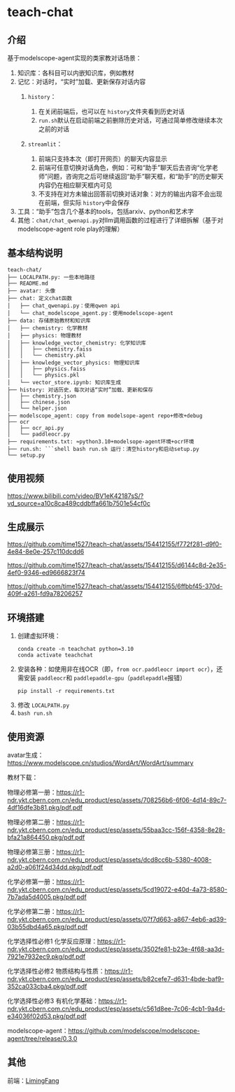 # teach-chat

## 介绍

基于modelscope-agent实现的类家教对话场景：

1. 知识库：各科目可以内嵌知识库，例如教材
2. 记忆：对话时，“实时”加载、更新保存对话内容
   1. `history`：

      1. 在关闭前端后，也可以在 `history`文件夹看到历史对话
      2. `run.sh`默认在启动前端之前删除历史对话，可通过简单修改继续本次之前的对话
   2. `streamlit`：

      1. 前端只支持本次（即打开网页）的聊天内容显示
      2. 前端可任意切换对话角色，例如：可和“助手”聊天后去咨询“化学老师”问题，咨询完之后可继续返回“助手”聊天框，和“助手”的历史聊天内容仍在相应聊天框内可见
      3. 不支持在对方未输出回答前切换对话对象：对方的输出内容不会出现在前端，但实际 `history`中会保存
3. 工具：“助手”包含几个基本的tools，包括arxiv、python和艺术字
4. 其他：`chat/chat_qwenapi.py`对llm调用函数的过程进行了详细拆解（基于对modelscope-agent role play的理解）

## 基本结构说明

```
teach-chat/
├── LOCALPATH.py: 一些本地路径
├── README.md
├── avatar: 头像
├── chat: 定义chat函数
│   ├── chat_qwenapi.py：使用qwen api
│   └── chat_modelscope_agent.py：使用modelscope-agent
├── data: 存储原始教材和知识库
│   ├── chemistry: 化学教材
│   ├── physics: 物理教材
│   ├── knowledge_vector_chemistry: 化学知识库
│   │   ├── chemistry.faiss
│   │   └── chemistry.pkl
│   ├── knowledge_vector_physics: 物理知识库
│   │   ├── physics.faiss
│   │   └── physics.pkl
│   └── vector_store.ipynb: 知识库生成
├── history: 对话历史，每次对话“实时”加载、更新和保存
│   ├── chemistry.json
│   ├── chinese.json
│   └── helper.json
├── modelscope_agent: copy from modelsope-agent repo+修改+debug
├── ocr
│   ├── ocr_api.py
│   └── paddleocr.py
├── requirements.txt: ≈python3.10+modelsope-agent环境+ocr环境
├── run.sh: ```shell bash run.sh 运行：清空history和启动setup.py
└── setup.py
```

## 使用视频

https://www.bilibili.com/video/BV1eK42187sS/?vd_source=a10c8ca489cddbffa661b7501e54cf0c

## 生成展示

https://github.com/time1527/teach-chat/assets/154412155/f772f281-d9f0-4e84-8e0e-257c110dcdd6

https://github.com/time1527/teach-chat/assets/154412155/d6144c8d-2e35-4ef0-9346-ed9666823f74

https://github.com/time1527/teach-chat/assets/154412155/6ffbbf45-370d-409f-a261-fd9a78206257

## 环境搭建

1. 创建虚拟环境：
   ```shell
   conda create -n teachchat python=3.10
   conda activate teachchat
   ```
2. 安装各种：如使用非在线OCR（即，`from ocr.paddleocr import ocr`），还需安装 `paddleocr`和 `paddlepaddle-gpu`（`paddlepaddle`报错）
   ```shell
   pip install -r requirements.txt
   ```
3. 修改 `LOCALPATH.py`
4. `bash run.sh`

## 使用资源

avatar生成：https://www.modelscope.cn/studios/WordArt/WordArt/summary

教材下载：

物理必修第一册：https://r1-ndr.ykt.cbern.com.cn/edu_product/esp/assets/708256b6-6f06-4d14-89c7-4df16dfe3b81.pkg/pdf.pdf

物理必修第二册：https://r1-ndr.ykt.cbern.com.cn/edu_product/esp/assets/55baa3cc-156f-4358-8e28-bfa21a864450.pkg/pdf.pdf

物理必修第三册：https://r1-ndr.ykt.cbern.com.cn/edu_product/esp/assets/dcd8cc6b-5380-4008-a2d0-a061f24d34dd.pkg/pdf.pdf

化学必修第一册：https://r1-ndr.ykt.cbern.com.cn/edu_product/esp/assets/5cd19072-e40d-4a73-8580-7b7ada5d4005.pkg/pdf.pdf

化学必修第二册：https://r1-ndr.ykt.cbern.com.cn/edu_product/esp/assets/07f7d663-a867-4eb6-ad39-03b55dbd4a65.pkg/pdf.pdf

化学选择性必修1 化学反应原理：https://r1-ndr.ykt.cbern.com.cn/edu_product/esp/assets/3502fe81-b23e-4f68-aa3d-7921e7932ec9.pkg/pdf.pdf

化学选择性必修2 物质结构与性质：https://r1-ndr.ykt.cbern.com.cn/edu_product/esp/assets/b82cefe7-d631-4bde-baf9-352ca033cba4.pkg/pdf.pdf

化学选择性必修3 有机化学基础：https://r1-ndr.ykt.cbern.com.cn/edu_product/esp/assets/c561d8ee-7c06-4cb1-9a4d-e34036f02d53.pkg/pdf.pdf

modelscope-agent：https://github.com/modelscope/modelscope-agent/tree/release/0.3.0

## 其他

前端：[LimingFang](https://github.com/LimingFang)
